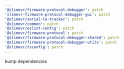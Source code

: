 ```yaml
---
'@slimevr/firmware-protocol-debugger': patch
'slimevr-firmware-protocol-debugger-gui': patch
'@slimevr/serial-to-tracker': patch
'@slimevr/common': patch
'@slimevr/eslint-config': patch
'@slimevr/firmware-protocol': patch
'@slimevr/firmware-protocol-debugger-shared': patch
'@slimevr/firmware-protocol-debugger-utils': patch
'@slimevr/tsconfig': patch
---
```


bump dependencies
